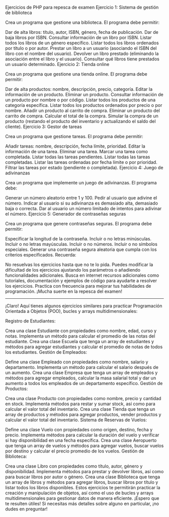 Ejercicios de PHP para repesca de examen
Ejercicio 1: Sistema de gestión de biblioteca

Crea un programa que gestione una biblioteca. El programa debe permitir:

Dar de alta libros: título, autor, ISBN, género, fecha de publicación.
Dar de baja libros por ISBN.
Consultar información de un libro por ISBN.
Listar todos los libros de un género específico.
Listar todos los libros ordenados por título o por autor.
Prestar un libro a un usuario (asociando el ISBN del libro con el nombre del usuario).
Devolver un libro prestado (eliminando la asociación entre el libro y el usuario).
Consultar qué libros tiene prestados un usuario determinado.
Ejercicio 2: Tienda online

Crea un programa que gestione una tienda online. El programa debe permitir:

Dar de alta productos: nombre, descripción, precio, categoría.
Editar la información de un producto.
Eliminar un producto.
Consultar información de un producto por nombre o por código.
Listar todos los productos de una categoría específica.
Listar todos los productos ordenados por precio o por nombre.
Añadir un producto al carrito de compra.
Eliminar un producto del carrito de compra.
Calcular el total de la compra.
Simular la compra de un producto (restando el producto del inventario y actualizando el saldo del cliente).
Ejercicio 3: Gestor de tareas

Crea un programa que gestione tareas. El programa debe permitir:

Añadir tareas: nombre, descripción, fecha límite, prioridad.
Editar la información de una tarea.
Eliminar una tarea.
Marcar una tarea como completada.
Listar todas las tareas pendientes.
Listar todas las tareas completadas.
Listar las tareas ordenadas por fecha límite o por prioridad.
Filtrar las tareas por estado (pendiente o completada).
Ejercicio 4: Juego de adivinanzas

Crea un programa que implemente un juego de adivinanzas. El programa debe:

Generar un número aleatorio entre 1 y 100.
Pedir al usuario que adivine el número.
Indicar al usuario si su adivinanza es demasiado alta, demasiado baja o correcta.
Dar al usuario un número limitado de intentos para adivinar el número.
Ejercicio 5: Generador de contraseñas seguras

Crea un programa que genere contraseñas seguras. El programa debe permitir:

Especificar la longitud de la contraseña.
Incluir o no letras minúsculas.
Incluir o no letras mayúsculas.
Incluir o no números.
Incluir o no símbolos especiales.
Generar una contraseña segura aleatoria que cumpla con los criterios especificados.
Recuerda:

No resuelvas los ejercicios hasta que no te lo pida.
Puedes modificar la dificultad de los ejercicios ajustando los parámetros o añadiendo funcionalidades adicionales.
Busca en internet recursos adicionales como tutoriales, documentación y ejemplos de código para ayudarte a resolver los ejercicios.
Practica con frecuencia para mejorar tus habilidades de programación.
¡Mucha suerte en la repesca del examen!


------------------------------------------------


¡Claro! Aquí tienes algunos ejercicios similares para practicar Programación Orientada a Objetos (POO), bucles y arrays multidimensionales:

Registro de Estudiantes:

Crea una clase Estudiante con propiedades como nombre, edad, curso y notas.
Implementa un método para calcular el promedio de las notas del estudiante.
Crea una clase Escuela que tenga un array de estudiantes y métodos para agregar estudiantes y calcular el promedio de notas de todos los estudiantes.
Gestión de Empleados:

Define una clase Empleado con propiedades como nombre, salario y departamento.
Implementa un método para calcular el salario después de un aumento.
Crea una clase Empresa que tenga un array de empleados y métodos para agregar empleados, calcular la masa salarial total y dar un aumento a todos los empleados de un departamento específico.
Gestión de Productos:

Crea una clase Producto con propiedades como nombre, precio y cantidad en stock.
Implementa métodos para restar y sumar stock, así como para calcular el valor total del inventario.
Crea una clase Tienda que tenga un array de productos y métodos para agregar productos, vender productos y calcular el valor total del inventario.
Sistema de Reservas de Vuelos:

Define una clase Vuelo con propiedades como origen, destino, fecha y precio.
Implementa métodos para calcular la duración del vuelo y verificar si hay disponibilidad en una fecha específica.
Crea una clase Aeropuerto que tenga un array de vuelos y métodos para agregar vuelos, buscar vuelos por destino y calcular el precio promedio de los vuelos.
Gestión de Biblioteca:

Crea una clase Libro con propiedades como título, autor, género y disponibilidad.
Implementa métodos para prestar y devolver libros, así como para buscar libros por autor o género.
Crea una clase Biblioteca que tenga un array de libros y métodos para agregar libros, buscar libros por título y listar todos los libros disponibles.
Estos ejercicios te permitirán practicar la creación y manipulación de objetos, así como el uso de bucles y arrays multidimensionales para gestionar datos de manera eficiente. ¡Espero que te resulten útiles! Si necesitas más detalles sobre alguno en particular, ¡no dudes en preguntar!
